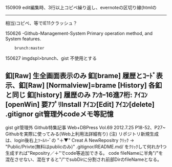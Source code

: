 150909 edit編集時、3行以上コピペ繰り返し、evernoteの区切り線(htmlの<hr>相当)コピペ、等でIE11クラッシュ？

150626 -Github-Management-System Primary operation method, and System features.

        brunch:master
150627 imgdspl>brunch、gist	不使用とする

釦[Raw]		生全画面表示のみ
釦[brame]	履歴とｺｰﾄﾞ表示、釦[Raw] [Normalview]=brame [History] 各釦と同じ
釦[history]	履歴のみ ｱﾝｶｰ16進7桁:
ｱｲｺﾝ[openWin]   要ｱﾌﾟﾘInstall
ｱｲｺﾝ[Edit]
ｱｲｺﾝ[delete]
 .gitignor	git管理外codeメモ等記憶
---------------------------------------
gist		git管理外
Github特集記事 Web+DBPress Vol.69 2012.7.25 P18-52、P27~ Githubを実際に使ってみる(Web上利用法詳細有り)
(注) リポジトリ新規生成は、login後右上ﾂｰﾙﾊｰﾞの "＋▼" Creat A NewRepositry ｸﾘｯｸ → "Public/Privte(無料はpublicのみ)" .gitignor/README.md/ をｸﾘｯｸして何れか1つ生成すれば"Repositry／＋"でcode等追加できる。
     code fileNameに半角"/"を混在させない、混在すると"/"でsubDirに分割され前部DirのfileNameとなる。
